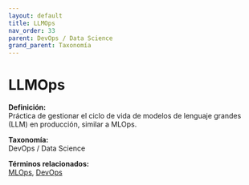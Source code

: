 ```yaml
---
layout: default
title: LLMOps
nav_order: 33
parent: DevOps / Data Science
grand_parent: Taxonomía
---
```


# LLMOps

**Definición:**  
Práctica de gestionar el ciclo de vida de modelos de lenguaje grandes (LLM) en producción, similar a MLOps.

**Taxonomía:**  
DevOps / Data Science

**Términos relacionados:**  
[MLOps](https://maleniski.github.io/diccionario-angl-tec-mx/docs/taxonomia/devops-/-data-science/mlops.html), [DevOps](https://maleniski.github.io/diccionario-angl-tec-mx/docs/taxonomia/devops-/-data-science/devops.html)
